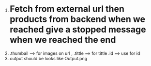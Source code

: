 1. # Fetch from external url then products from backend when we reached give a stopped message when we reached the end
2. .thumbail --> for images on url , .tittle ==> for tittle .id ==> use for id
3. output should be looks like Output.png
